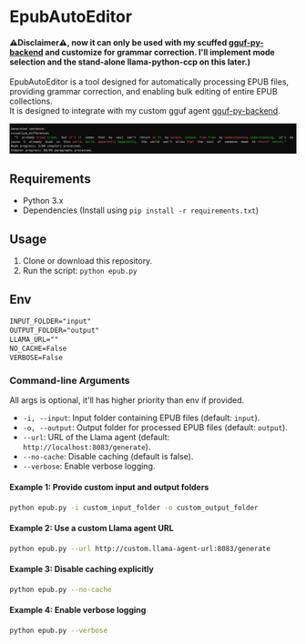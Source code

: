 # EpubAutoEditor

#### ⚠️Disclaimer⚠️, now it can only be used with my scuffed [gguf-py-backend](https://github.com/pisichi/gguf-py-backend) and customize for grammar correction. I'll implement mode selection and the stand-alone llama-python-ccp on this later.)

EpubAutoEditor is a tool designed for automatically processing EPUB files, providing grammar correction, and enabling bulk editing of entire EPUB collections. <br>
It is designed to integrate with my custom gguf agent [gguf-py-backend](https://github.com/pisichi/gguf-py-backend).


![Example Visualization](docs/images/visualize.png)



## Requirements

- Python 3.x
- Dependencies (Install using `pip install -r requirements.txt`)

## Usage

1. Clone or download this repository.
3. Run the script: `python epub.py`


## Env

   ```env
   INPUT_FOLDER="input"
   OUTPUT_FOLDER="output"
   LLAMA_URL=""
   NO_CACHE=False
   VERBOSE=False
   ```


### Command-line Arguments
All args is optional, it'll has higher priority than env if provided.

- `-i, --input`: Input folder containing EPUB files (default: `input`).
- `-o, --output`: Output folder for processed EPUB files (default: `output`).
- `--url`: URL of the Llama agent (default: `http://localhost:8083/generate`).
- `--no-cache`: Disable caching (default is false).
- `--verbose`: Enable verbose logging.


#### Example 1: Provide custom input and output folders
```bash
python epub.py -i custom_input_folder -o custom_output_folder
```

#### Example 2: Use a custom Llama agent URL
```bash
python epub.py --url http://custom.llama-agent-url:8083/generate
```

#### Example 3: Disable caching explicitly
```bash
python epub.py --no-cache
```

#### Example 4: Enable verbose logging
```bash
python epub.py --verbose
```

